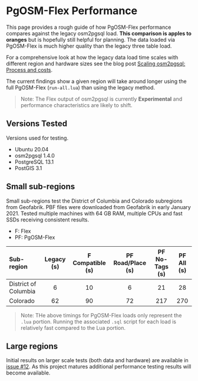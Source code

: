 # PgOSM-Flex Performance

This page provides a rough guide of how PgOSM-Flex performance compares
against the legacy osm2pgsql load.  **This comparison is apples to oranges** but
is hopefully still helpful for planning.
The data loaded via PgOSM-Flex is much higher quality than the legacy three table load.


For a comprehensive look at how the legacy data load
time scales with different region and hardware sizes see
the blog post [Scaling osm2pgsql: Process and costs](
https://blog.rustprooflabs.com/2019/10/osm2pgsql-scaling
).

The current findings show a given region will take around longer using the
full PgOSM-Flex (`run-all.lua`) than using the legacy method.




> Note: The Flex output of osm2pgsql is currently **Experimental**
and performance characteristics are likely to shift. 




## Versions Tested

Versions used for testing.

* Ubuntu 20.04
* osm2pgsql 1.4.0
* PostgreSQL 13.1
* PostGIS 3.1


## Small sub-regions

Small sub-regions test the District of Columbia and Colorado subregions from
Geofabrik. PBF files were downloaded from Geofabrik in early January 2021.
Tested multiple machines with 64 GB RAM, multiple CPUs and fast SSDs receiving
consistent results.


* F: Flex
* PF: PgOSM-Flex

| Sub-region | Legacy (s) | F Compatible (s) | PF Road/Place (s) | PF No-Tags (s) | PF All (s) |
|    :---    |    :-:    |    :-:    |    :-:    |     :-:    |    :-:    |
|    District of Columbia    |    6    |    10    |    6     |     21    |    28    |
|    Colorado     |    62    |    90    |    72    |    217    |    270    |


> Note: THe above timings for PgOSM-Flex loads only represent the `.lua` portion.  Running the associated `.sql` script for each load is relatively fast compared to the Lua portion.


## Large regions

Initial results on larger scale tests (both data and hardware) are available
in [issue #12](https://github.com/rustprooflabs/pgosm-flex/issues/12).  As this project
matures additional performance testing results will become available.

